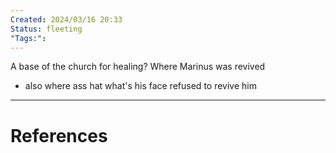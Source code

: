 ```yaml
---
Created: 2024/03/16 20:33
Status: fleeting
"Tags:":
---
```

A base of the church for healing?
Where Marinus was revived
- also where ass hat what's his face refused to revive him
---
# References